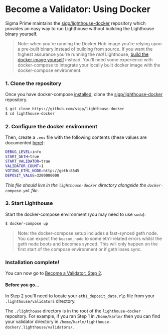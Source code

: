# Become a Validator: Using Docker

Sigma Prime maintains the
[sigp/lighthouse-docker](https://github.com/sigp/lighthouse-docker) repository
which provides an easy way to run Lighthouse without building the Lighthouse
binary yourself.

> Note: when you're running the Docker Hub image you're relying upon a
> pre-built binary instead of building from source. If you want the highest
> assurance you're running the _real_ Lighthouse,
> [build the docker image yourself](./docker.md) instead. You'll need some
> experience with docker-compose to integrate your locally built docker image
> with the docker-compose environment.

### 1. Clone the repository

Once you have docker-compose
[installed](https://docs.docker.com/compose/install/), clone the
[sigp/lighthouse-docker](https://github.com/sigp/lighthouse-docker) repository.

```bash
$ git clone https://github.com/sigp/lighthouse-docker
$ cd lighthouse-docker
```

### 2. Configure the docker environment

Then, create a `.env` file with the following contents (these values are
documented
[here](https://github.com/sigp/lighthouse-docker/blob/master/default.env)):

```bash
DEBUG_LEVEL=info
START_GETH=true
START_VALIDATOR=true
VALIDATOR_COUNT=1
VOTING_ETH1_NODE=http://geth:8545
DEPOSIT_VALUE=3200000000
```

_This file should live in the `lighthouse-docker` directory alongside the
`docker-compose.yml` file_.

### 3. Start Lighthouse

Start the docker-compose environment (you may need to use `sudo`):

```bash
$ docker-compose up
```

> Note: the docker-compose setup includes a fast-synced geth node. You can
> expect the `beacon_node` to some eth1-related errors whilst the geth node
> boots and becomes synced. This will only happen on the first start of the
> compose environment or if geth loses sync.

### Installation complete!

You can now go to [Become a Validator: Step 2](become-a-validator.html#2-submit-your-deposit-to-goerli).

#### Before you go...

In Step 2 you'll need to locate your `eth1_deposit_data.rlp` file from your
`.lighthouse/validators` directory.

The `./lighthouse` directory is in the root of the `lighthouse-docker`
repository. For example, if you ran Step 1 in `/home/karlm/` then you can find
your validator directory in
`/home/karlm/lighthouse-docker/.lighthouse/validators/`.
